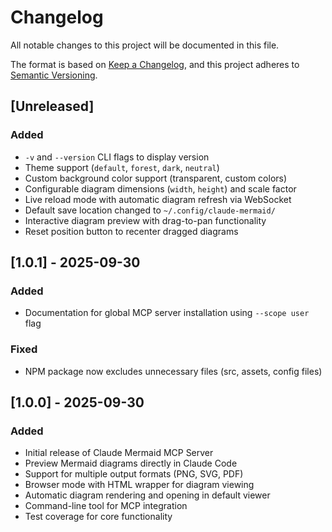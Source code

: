 # Changelog

All notable changes to this project will be documented in this file.

The format is based on [Keep a Changelog](https://keepachangelog.com/en/1.0.0/),
and this project adheres to [Semantic Versioning](https://semver.org/spec/v2.0.0.html).

## [Unreleased]

### Added

- `-v` and `--version` CLI flags to display version
- Theme support (`default`, `forest`, `dark`, `neutral`)
- Custom background color support (transparent, custom colors)
- Configurable diagram dimensions (`width`, `height`) and scale factor
- Live reload mode with automatic diagram refresh via WebSocket
- Default save location changed to `~/.config/claude-mermaid/`
- Interactive diagram preview with drag-to-pan functionality
- Reset position button to recenter dragged diagrams

## [1.0.1] - 2025-09-30

### Added

- Documentation for global MCP server installation using `--scope user` flag

### Fixed

- NPM package now excludes unnecessary files (src, assets, config files)

## [1.0.0] - 2025-09-30

### Added

- Initial release of Claude Mermaid MCP Server
- Preview Mermaid diagrams directly in Claude Code
- Support for multiple output formats (PNG, SVG, PDF)
- Browser mode with HTML wrapper for diagram viewing
- Automatic diagram rendering and opening in default viewer
- Command-line tool for MCP integration
- Test coverage for core functionality
